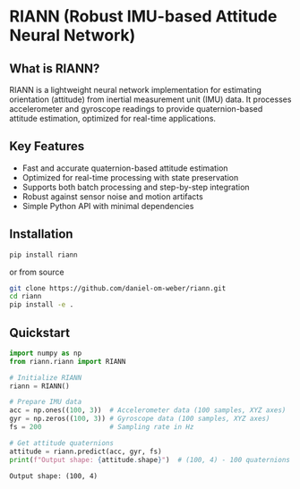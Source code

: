 # RIANN (Robust IMU-based Attitude Neural Network)


<!-- WARNING: THIS FILE WAS AUTOGENERATED! DO NOT EDIT! -->

## What is RIANN?

RIANN is a lightweight neural network implementation for estimating
orientation (attitude) from inertial measurement unit (IMU) data. It
processes accelerometer and gyroscope readings to provide
quaternion-based attitude estimation, optimized for real-time
applications.

## Key Features

- Fast and accurate quaternion-based attitude estimation
- Optimized for real-time processing with state preservation
- Supports both batch processing and step-by-step integration
- Robust against sensor noise and motion artifacts
- Simple Python API with minimal dependencies

## Installation

``` bash
pip install riann
```

or from source

``` bash
git clone https://github.com/daniel-om-weber/riann.git
cd riann
pip install -e .
```

## Quickstart

``` python
import numpy as np
from riann.riann import RIANN

# Initialize RIANN
riann = RIANN()

# Prepare IMU data
acc = np.ones((100, 3))  # Accelerometer data (100 samples, XYZ axes)
gyr = np.zeros((100, 3)) # Gyroscope data (100 samples, XYZ axes)
fs = 200                 # Sampling rate in Hz

# Get attitude quaternions
attitude = riann.predict(acc, gyr, fs)
print(f"Output shape: {attitude.shape}")  # (100, 4) - 100 quaternions
```

    Output shape: (100, 4)
